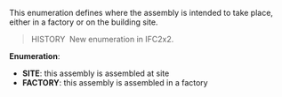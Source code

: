 ﻿This enumeration defines where the assembly is intended to take place, either in a factory or on the building site.

> HISTORY&nbsp; New enumeration in IFC2x2.

**Enumeration**:

* **SITE**: this assembly is assembled at site 
* **FACTORY**: this assembly is assembled in a factory